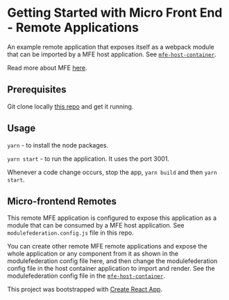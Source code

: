 # Getting Started with Micro Front End - Remote Applications

An example remote application that exposes itself as a webpack module that can be imported by a MFE host application. See [`mfe-host-container`](https://github.com/sroy-eq/mfe-host-container).

Read more about MFE [here](https://micro-frontends.org/). 

## Prerequisites
Git clone locally [this repo](https://github.com/octavian-negru/mfe-fastapi-backend-example) and get it running.

## Usage

`yarn` - to install the node packages. 

`yarn start` - to run the application. It uses the port 3001. 

Whenever a code change occurs, stop the app, `yarn build` and then `yarn start`.


## Micro-frontend Remotes
This remote MFE application is configured to expose this application as a module that can be consumed by a MFE host application. See `modulefederation.config.js` file in this repo. 

You can create other remote MFE remote applications and expose the whole application or any component from it as shown in the modulefederation config file here, and then change the modulefederation config file in the host container application to import and render. See the modulefederation config file in the [`mfe-host-container`](https://github.com/sroy-eq/mfe-host-container/blob/main/modulefederation.config.js). 


This project was bootstrapped with [Create React App](https://github.com/facebook/create-react-app).
